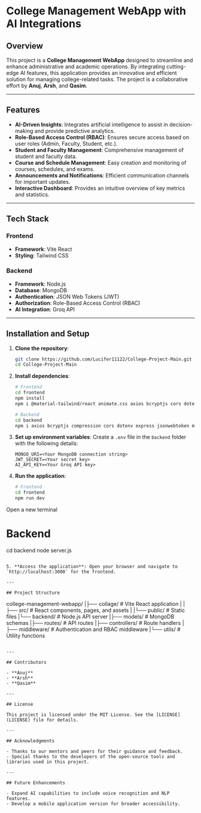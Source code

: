 # College Management WebApp with AI Integrations

## Overview

This project is a **College Management WebApp** designed to streamline and enhance administrative and academic operations. By integrating cutting-edge AI features, this application provides an innovative and efficient solution for managing college-related tasks. The project is a collaborative effort by **Anuj**, **Arsh**, and **Qasim**.

---

## Features

- **AI-Driven Insights**: Integrates artificial intelligence to assist in decision-making and provide predictive analytics.
- **Role-Based Access Control (RBAC)**: Ensures secure access based on user roles (Admin, Faculty, Student, etc.).
- **Student and Faculty Management**: Comprehensive management of student and faculty data.
- **Course and Schedule Management**: Easy creation and monitoring of courses, schedules, and exams.
- **Announcements and Notifications**: Efficient communication channels for important updates.
- **Interactive Dashboard**: Provides an intuitive overview of key metrics and statistics.

---

## Tech Stack

### Frontend

- **Framework**: Vite React
- **Styling**: Tailwind CSS

### Backend

- **Framework**: Node.js
- **Database**: MongoDB
- **Authentication**: JSON Web Tokens (JWT)
- **Authorization**: Role-Based Access Control (RBAC)
- **AI Integration**: Groq API

---

## Installation and Setup

1. **Clone the repository**:

   ```bash
   git clone https://github.com/Lucifer11122/College-Project-Main.git
   cd College-Project-Main
   ```

2. **Install dependencies**:

   ```bash
   # Frontend
   cd frontend
   npm install
   npm i @material-tailwind/react animate.css axios bcryptjs cors dotenv express groq-sdk jsonwebtoken lucide-react mongoose react react-dom react-router-dom recharts tailwind-scrollbar-hide

   # Backend
   cd backend
   npm i axios bcryptjs compression cors dotenv express jsonwebtoken mongoose
   ```

3. **Set up environment variables**: Create a `.env` file in the `backend` folder with the following details:

   ```env
   MONGO_URI=<Your MongoDB connection string>
   JWT_SECRET=<Your secret key>
   AI_API_KEY=<Your Groq API key>
   ```

4. **Run the application**:

   ```bash
   # Frontend
   cd frontend
   npm run dev
Open a new terminal
   # Backend
   cd backend
   node server.js
   ```

5. **Access the application**: Open your browser and navigate to `http://localhost:3000` for the frontend.

---

## Project Structure

```
college-management-webapp/
|├── collage/       # Vite React application
|   |├── src/          # React components, pages, and assets
|   |└── public/       # Static files
|└── backend/        # Node.js API server
    |├── models/       # MongoDB schemas
    |├── routes/       # API routes
    |├── controllers/  # Route handlers
    |├── middleware/   # Authentication and RBAC middleware
    |└── utils/        # Utility functions
```

---

## Contributors

- **Anuj**
- **Arsh**
- **Qasim**

---

## License

This project is licensed under the MIT License. See the [LICENSE](LICENSE) file for details.

---

## Acknowledgments

- Thanks to our mentors and peers for their guidance and feedback.
- Special thanks to the developers of the open-source tools and libraries used in this project.

---

## Future Enhancements

- Expand AI capabilities to include voice recognition and NLP features.
- Develop a mobile application version for broader accessibility.
